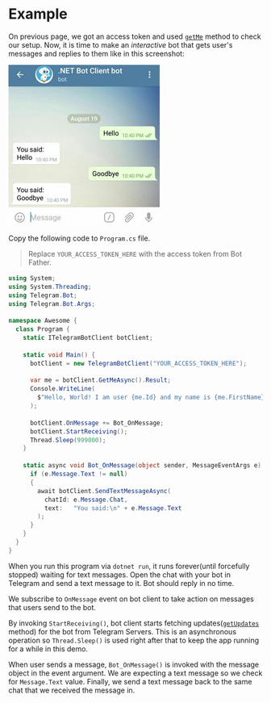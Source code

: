 # Example

On previous page, we got an access token and used [`getMe`] method to check our setup.
Now, it is time to make an _interactive_ bot that gets user's messages and replies to them like in this screenshot:

![Example Image](docs/shot-example_bot.jpg)

Copy the following code to `Program.cs` file.

> Replace `YOUR_ACCESS_TOKEN_HERE` with the access token from Bot Father.

```c#
using System;
using System.Threading;
using Telegram.Bot;
using Telegram.Bot.Args;

namespace Awesome {
  class Program {
    static ITelegramBotClient botClient;

    static void Main() {
      botClient = new TelegramBotClient("YOUR_ACCESS_TOKEN_HERE");

      var me = botClient.GetMeAsync().Result;
      Console.WriteLine(
        $"Hello, World! I am user {me.Id} and my name is {me.FirstName}."
      );

      botClient.OnMessage += Bot_OnMessage;
      botClient.StartReceiving();
      Thread.Sleep(999000);
    }

    static async void Bot_OnMessage(object sender, MessageEventArgs e) {
      if (e.Message.Text != null)
      {
        await botClient.SendTextMessageAsync(
          chatId: e.Message.Chat,
          text:   "You said:\n" + e.Message.Text
        );
      }
    }
  }
}
```

When you run this program via `dotnet run`, it runs forever(until forcefully stopped) waiting for
text messages. Open the chat with your bot in Telegram and send a text message to it. Bot should
reply in no time.

We subscribe to `OnMessage` event on bot client to take action on messages that users send to the bot.

By invoking `StartReceiving()`, bot client starts fetching updates([`getUpdates`] method) for the bot
from Telegram Servers. This is an asynchronous operation so `Thread.Sleep()` is used right after that
to keep the app running for a while in this demo.

When user sends a message, `Bot_OnMessage()` is invoked with the message object in the event argument.
We are expecting a text message so we check for `Message.Text` value. Finally, we send a text message
back to the same chat that we received the message in.

[`getMe`]: https://core.telegram.org/bots/api#getme
[`getUpdates`]: https://core.telegram.org/bots/api#getupdates
